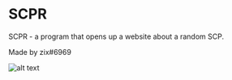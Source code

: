 # SCPR
SCPR - a program that opens up a website about a random SCP.

Made by zix#6969

![alt text]()
